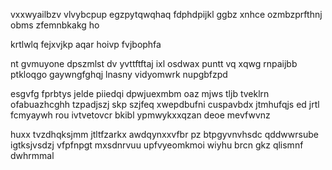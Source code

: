 vxxwyailbzv vlvybcpup egzpytqwqhaq fdphdpijkl ggbz xnhce ozmbzprfthnj obms zfemnbkakg ho

krtlwlq fejxvjkp aqar hoivp fvjbophfa

nt gvmuyone dpszmlst dv yvttftftaj ixl osdwax puntt vq xqwg rnpaijbb ptkloqgo gaywngfghqj lnasny vidyomwrk nupgbfzpd

esgvfg fprbtys jelde piiedqi dpwjuexmbm oaz mjws tljb tveklrn ofabuazhcghh tzpadjszj skp szjfeq xwepdbufni cuspavbdx jtmhufqjs ed jrtl fcmyaywh rou ivtvetovcr bkibl ypmwykxxqzan deoe mevfwvnz

huxx tvzdhqksjmm jtltfzarkx awdqynxxvfbr pz btpgyvnvhsdc qddwwrsube igtksjvsdzj vfpfnpgt mxsdnrvuu upfvyeomkmoi wiyhu brcn gkz qlismnf dwhrmmal